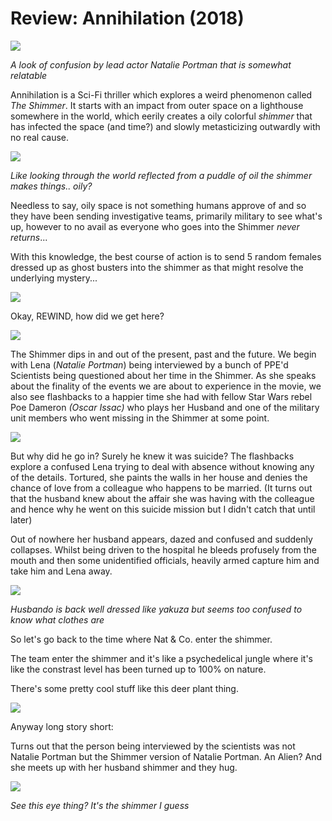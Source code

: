 # Review: Annihilation (2018)


<img src="https://www.denofgeek.com/wp-content/uploads/2018/02/annihilation.jpg?resize=768%2C432/">

*A look of confusion by lead actor Natalie Portman that is somewhat relatable*

Annihilation is a Sci-Fi thriller which explores a weird phenomenon called *The Shimmer*. It starts with an impact from outer space on a lighthouse somewhere in the world, which eerily creates a oily colorful *shimmer* that has infected the space (and time?) and slowly metasticizing outwardly with no real cause. 


<img src="https://miro.medium.com/max/720/1*lRejqYOgOGxumNEd7ZSGsQ.jpeg"/>

*Like looking through the world reflected from a puddle of oil the shimmer makes things.. oily?*

Needless to say, oily space is not something humans approve of and so they have been sending investigative teams, primarily military to see what's up, however to no avail as everyone who goes into the Shimmer *never returns*...

With this knowledge, the best course of action is to send 5 random females dressed up as ghost busters into the shimmer as that might resolve the underlying mystery...


<img src="https://i2.wp.com/thirdcoastreview.com/wp-content/uploads/2018/02/Annihilation.jpg?resize=639%2C359&ssl=1"/>

Okay, REWIND, how did we get here?

<img src="https://i2.wp.com/www.tor.com/wp-content/uploads/2018/06/Annihilation-04.jpg?fit=740%2C+9999&crop=0%2C0%2C100%2C350px&ssl=1"/>

The Shimmer dips in and out of the present, past and the future. We begin with Lena (*Natalie Portman*) being interviewed by a bunch of PPE'd Scientists being questioned about her time in the Shimmer. As she speaks about the finality of the events we are about to experience in the movie, we also see flashbacks to a happier time she had with fellow Star Wars rebel Poe Dameron *(Oscar Issac)* who plays her Husband and one of the military unit members who went missing in the Shimmer at some point. 

<img src="https://cdn.vox-cdn.com/thumbor/7pyZ3qB1Gndd-nuiOlTf3xL4XPk=/1400x0/filters:no_upscale()/cdn.vox-cdn.com/uploads/chorus_asset/file/10280421/anh_ff_014r.jpg"/>

But why did he go in? Surely he knew it was suicide? The flashbacks explore a confused Lena trying to deal with absence without knowing any of the details. Tortured, she paints the walls in her house and denies the chance of love from a colleague who happens to be married. (It turns out that the husband knew about the affair she was having with the colleague and hence why he went on this suicide mission but I didn't catch that until later)

Out of nowhere her husband appears, dazed and confused and suddenly collapses. Whilst being driven to the hospital he bleeds profusely from the mouth and then some unidentified officials, heavily armed capture him and take him and Lena away.

<img src="https://d13ezvd6yrslxm.cloudfront.net/wp/wp-content/images/alternate-Annihilation-ending-700x300.jpg"/>

*Husbando is back well dressed like yakuza but seems too confused to know what clothes are*

So let's go back to the time where Nat & Co. enter the shimmer.

The team enter the shimmer and it's like a psychedelical jungle where it's like the constrast level has been turned up to 100% on nature.

There's some pretty cool stuff like this deer plant thing.

<img src="https://miro.medium.com/max/2250/1*7Rwj9RsvpYbEOg4i9sQX-g.jpeg"/>

Anyway long story short:

Turns out that the person being interviewed by the scientists was not Natalie Portman but the Shimmer version of Natalie Portman. An Alien? And she meets up with her husband shimmer and they hug. 

<img src="https://blogs.iu.edu/aplaceforfilm/files/2018/03/Annihilation-eyes-2fphwvq-1024x423.png"/>

*See this eye thing? It's the shimmer I guess*